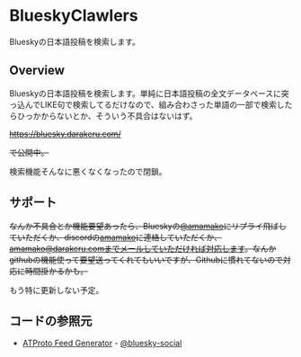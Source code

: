 # BlueskyClawlers
Blueskyの日本語投稿を検索します。

## Overview
Blueskyの日本語投稿を検索します。単純に日本語投稿の全文データベースに突っ込んでLIKE句で検索してるだけなので、組み合わさった単語の一部で検索したらひっかからないとか、そういう不具合はないはず。

~~https://bluesky.darakeru.com/~~

~~で公開中。~~

検索機能そんなに悪くなくなったので閉鎖。

## サポート

~~なんか不具合とか機能要望あったら、Blueskyの[@amamako](https://bsky.app/profile/darakeru.com)にリプライ飛ばしていただくか、discordの[amamako](https://discord.com/users/862837792333889577)に連絡していただくか、amamako@darakeru.comまでメールしていただければ対応します。なんかgithubの機能使って要望送ってくれてもいいですが、Githubに慣れてないので対応に時間掛かるかも。~~

もう特に更新しない予定。

## コードの参照元
- [ATProto Feed Generator](https://github.com/bluesky-social/feed-generator) - [@bluesky-social](https://github.com/bluesky-social)
